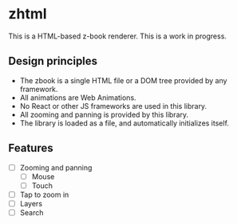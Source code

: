 # zhtml

This is a HTML-based z-book renderer. This is a work in progress.

## Design principles

- The zbook is a single HTML file or a DOM tree provided by any framework.
- All animations are Web Animations.
- No React or other JS frameworks are used in this library.
- All zooming and panning is provided by this library.
- The library is loaded as a file, and automatically initializes itself.

## Features

- [ ] Zooming and panning
  - [ ] Mouse
  - [ ] Touch
- [ ] Tap to zoom in
- [ ] Layers
- [ ] Search
